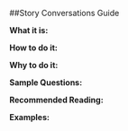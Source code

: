 ##Story Conversations Guide

**What it is:**


**How to do it:**


**Why to do it:**


**Sample Questions:**


**Recommended Reading:**


**Examples:**
